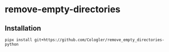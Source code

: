 # remove-empty-directories

## Installation

``` shell
pipx install git+https://github.com/Cologler/remove_empty_directories-python
```

